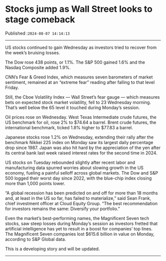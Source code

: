 # Stocks jump as Wall Street looks to stage comeback

Published :`2024-08-07 14:14:13`

---

US stocks continued to gain Wednesday as investors tried to recover from the week’s bruising losses.

The Dow rose 438 points, or 1.1%. The S&P 500 gained 1.6% and the Nasdaq Composite added 1.9%.

CNN’s Fear & Greed Index, which measures seven barometers of market sentiment, remained at an “extreme fear” reading after falling to that level Friday.

Still, the Cboe Volatility Index — Wall Street’s fear gauge — which measures bets on expected stock market volatility, fell to 23 Wednesday morning. That’s well below the 65 level it touched during Monday’s session.

Oil prices rose on Wednesday. West Texas Intermediate crude futures, the US benchmark for oil, rose 2% to $74.64 a barrel. Brent crude futures, the international benchmark, ticked 1.8% higher to $77.83 a barrel.

Japanese stocks rose 1.2% on Wednesday, extending their rally after the benchmark Nikkei 225 index on Monday saw its largest daily percentage drop since 1987. Japan was also hit hard by the appreciation of the yen after its central bank last week raised interest rates for the second time in 2024.

US stocks on Tuesday rebounded slightly after recent labor and manufacturing data spurred worries about slowing growth in the US economy, fueling a painful selloff across global markets. The Dow and S&P 500 logged their worst day since 2022, with the blue-chip index closing more than 1,000 points lower.

“A global recession has been predicted on and off for more than 18 months and, at least in the US so far, has failed to materialize,” said Sean Frank, chief investment officer at Cloud Equity Group. “The best recommendation for investors remains the same: Diversify your portfolio.”

Even the market’s best-performing names, the Magnificent Seven tech stocks, saw steep losses during Monday’s session as investors fretted that artificial intelligence has yet to result in a boost for companies’ top lines. The Magnificent Seven companies lost $615.6 billion in value on Monday, according to S&P Global data.

This is a developing story and will be updated.

---

